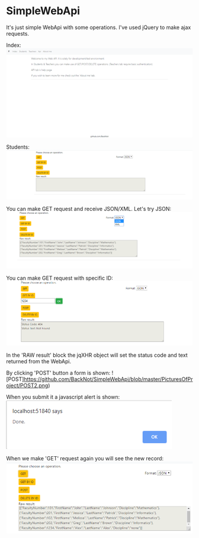 # SimpleWebApi
It's just simple WebApi with some operations.
I've used jQuery to make ajax requests.

Index:
![Index](https://github.com/BackNot/SimpleWebApi/blob/master/PicturesOfProject/index.png)


Students:
![Students](https://github.com/BackNot/SimpleWebApi/blob/master/PicturesOfProject/Students.png)


You can make GET request and receive JSON/XML. Let's try JSON:
![GET](https://github.com/BackNot/SimpleWebApi/blob/master/PicturesOfProject/GetJSON.png)


You can make GET request with specific ID:
![GET](https://github.com/BackNot/SimpleWebApi/blob/master/PicturesOfProject/GetJSON2.png)

In the 'RAW result' block the jqXHR object will set the status code and text returned from the WebApi.

By clicking 'POST' button a form is shown:
![POST]https://github.com/BackNot/SimpleWebApi/blob/master/PicturesOfProject/POST2.png)


When you submit it a javascript alert is shown:
![POST](https://github.com/BackNot/SimpleWebApi/blob/master/PicturesOfProject/DonePOST.png)


When we make 'GET' request again you will see the new record:
![GET](https://github.com/BackNot/SimpleWebApi/blob/master/PicturesOfProject/GETJSON3.png)



